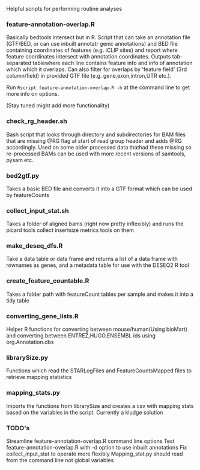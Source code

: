 Helpful scripts for performing routine analyses

### feature-annotation-overlap.R ###

Basically bedtools intersect but in R. Script that can take an annotation file (GTF/BED, or can use inbuilt annotatr genic annotations) and BED file containing coordinates of features (e.g. iCLIP sites) and report where feature coordinates intersect with annotation coordinates. Outputs tab-separated tablewhere each line contains feature info and info of annotation which which it overlaps. Can also filter for overlaps by 'feature field' (3rd column/field) in provided GTF file (e.g. gene,exon,intron,UTR etc.).

Run ```Rscript feature-annotation-overlap.R -h``` at the command line to get more info on options.

(Stay tuned might add more functionality)

### check_rg_header.sh ###

Bash script that looks through directory and subdirectories for BAM files that are missing @RG flag at start of read group header and adds @RG accordingly. Used on some older processed data thathad these missing so re-processed BAMs can be used with more recent versions of samtools, pysam etc.

### bed2gtf.py ###

Takes a basic BED file and converts it into a GTF format which can be used by featureCounts

### collect_input_stat.sh ###

Takes a folder of aligned bams (right now pretty inflexibly) and runs the picard tools collect insertsize metrics tools on them

### make_deseq_dfs.R ###

Take a data table or data frame and returns a list of a data frame with rownames as genes, and a metadata table for use with the DESEQ2 R tool

### create_feature_countable.R ###

Takes a folder path with featureCount tables per sample and makes it into a tidy table

### converting_gene_lists.R ###

Helper R functions for converting between mouse/human(Using bioMart) and converting between ENTREZ,HUGO,ENSEMBL ids using org.Annotation.dbs

### librarySize.py ###

Functions which read the STARLogFiles and FeatureCountsMapped files to retrieve mapping statistics

### mapping_stats.py ###

Imports the functions from librarySize and creates a csv with mapping stats based on the variables in the script. Currently a kludge solution

### TODO's ###

Streamline feature-annotation-overlap.R command line options
Test feature-annotation-overlap.R with -d option to use inbuilt annotations
Fix collect_input_stat to operate more flexibly
Mapping_stat.py should read from the command line not global variables
